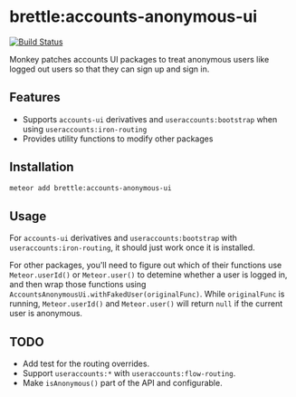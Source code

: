 # brettle:accounts-anonymous-ui

[![Build Status](https://travis-ci.org/brettle/meteor-accounts-anonymous-ui.svg?branch=master)](https://travis-ci.org/brettle/meteor-accounts-anonymous-ui)

Monkey patches accounts UI packages to treat anonymous users like logged out
users so that they can sign up and sign in.

## Features

- Supports `accounts-ui` derivatives and `useraccounts:bootstrap` when using `useraccounts:iron-routing`
- Provides utility functions to modify other packages

## Installation
```sh
meteor add brettle:accounts-anonymous-ui
```

## Usage

For `accounts-ui` derivatives and `useraccounts:bootstrap` with `useraccounts:iron-routing`, it should just work once it is installed.

For other packages, you'll need to figure out which of their functions use
`Meteor.userId()` or `Meteor.user()` to detemine whether a user is logged in,
and then wrap those functions using
`AccountsAnonymousUi.withFakedUser(originalFunc)`. While `originalFunc` is
running, `Meteor.userId()` and `Meteor.user()` will return `null` if the current
user is anonymous.

## TODO

- Add test for the routing overrides.
- Support `useraccounts:*` with `useraccounts:flow-routing`.
- Make `isAnonymous()` part of the API and configurable.
